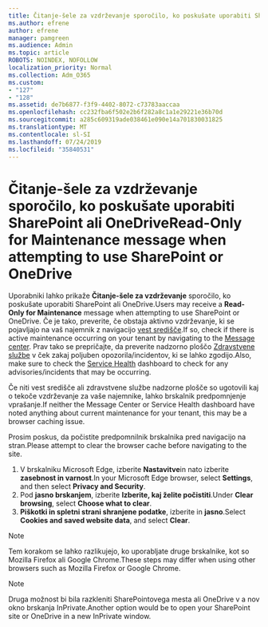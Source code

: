 ```yaml
---
title: Čitanje-šele za vzdrževanje sporočilo, ko poskušate uporabiti SharePoint ali OneDrive
ms.author: efrene
author: efrene
manager: pamgreen
ms.audience: Admin
ms.topic: article
ROBOTS: NOINDEX, NOFOLLOW
localization_priority: Normal
ms.collection: Adm_O365
ms.custom:
- "127"
- "128"
ms.assetid: de7b6877-f3f9-4402-8072-c73783aaccaa
ms.openlocfilehash: cc232fba6f502e2b6f282a8c1a1e29221e36b70d
ms.sourcegitcommit: a285c609319ade038461e090e14a701830031825
ms.translationtype: MT
ms.contentlocale: sl-SI
ms.lasthandoff: 07/24/2019
ms.locfileid: "35840531"
---
```

# <a name="read-only-for-maintenance-message-when-attempting-to-use-sharepoint-or-onedrive"></a><span data-ttu-id="3c914-102">Čitanje-šele za vzdrževanje sporočilo, ko poskušate uporabiti SharePoint ali OneDrive</span><span class="sxs-lookup"><span data-stu-id="3c914-102">Read-Only for Maintenance message when attempting to use SharePoint or OneDrive</span></span>

<span data-ttu-id="3c914-103">Uporabniki lahko prikaže **Čitanje-šele za vzdrževanje** sporočilo, ko poskušate uporabiti SharePoint ali OneDrive.</span><span class="sxs-lookup"><span data-stu-id="3c914-103">Users may receive a **Read-Only for Maintenance** message when attempting to use SharePoint or OneDrive.</span></span>  <span data-ttu-id="3c914-104">Če je tako, preverite, če obstaja aktivno vzdrževanje, ki se pojavljajo na vaš najemnik z navigacijo [vest središče](https://portal.office.com/adminportal/home#/MessageCenter).</span><span class="sxs-lookup"><span data-stu-id="3c914-104">If so, check if there is active maintenance occurring on your tenant by navigating to the [Message center](https://portal.office.com/adminportal/home#/MessageCenter).</span></span> <span data-ttu-id="3c914-105">Prav tako se prepričajte, da preverite nadzorno ploščo [Zdravstvene službe](https://portal.office.com/adminportal/home#/servicehealth) v ček zakaj poljuben opozorila/incidentov, ki se lahko zgodijo.</span><span class="sxs-lookup"><span data-stu-id="3c914-105">Also, make sure to check the [Service Health](https://portal.office.com/adminportal/home#/servicehealth) dashboard to check for any advisories/incidents that may be occurring.</span></span>

<span data-ttu-id="3c914-106">Če niti vest središče ali zdravstvene službe nadzorne plošče so ugotovili kaj o tekoče vzdrževanje za vaše najemnike, lahko brskalnik predpomnjenje vprašanje.</span><span class="sxs-lookup"><span data-stu-id="3c914-106">If neither the Message Center or Service Health dashboard have noted anything about current maintenance for your tenant, this may be a browser caching issue.</span></span>

<span data-ttu-id="3c914-107">Prosim poskus, da počistite predpomnilnik brskalnika pred navigacijo na stran.</span><span class="sxs-lookup"><span data-stu-id="3c914-107">Please attempt to clear the browser cache before navigating to the site.</span></span>

1. <span data-ttu-id="3c914-108">V brskalniku Microsoft Edge, izberite **Nastavitve**in nato izberite **zasebnost in varnost**.</span><span class="sxs-lookup"><span data-stu-id="3c914-108">In your Microsoft Edge browser, select **Settings**, and then select **Privacy and Security**.</span></span>
2. <span data-ttu-id="3c914-109">Pod **jasno brskanjem**, izberite **Izberite, kaj želite počistiti**.</span><span class="sxs-lookup"><span data-stu-id="3c914-109">Under **Clear browsing**, select **Choose what to clear**.</span></span>
3. <span data-ttu-id="3c914-110">**Piškotki in spletni strani shranjene podatke**, izberite in **jasno**.</span><span class="sxs-lookup"><span data-stu-id="3c914-110">Select **Cookies and saved website data**, and select **Clear**.</span></span>

>[!Note] 
> <span data-ttu-id="3c914-111">Tem korakom se lahko razlikujejo, ko uporabljate druge brskalnike, kot so Mozilla Firefox ali Google Chrome.</span><span class="sxs-lookup"><span data-stu-id="3c914-111">These steps may differ when using other browsers such as Mozilla Firefox or Google Chrome.</span></span>

>[!Note] 
> <span data-ttu-id="3c914-112">Druga možnost bi bila razkleniti SharePointovega mesta ali OneDrive v a nov okno brskanja InPrivate.</span><span class="sxs-lookup"><span data-stu-id="3c914-112">Another option would be to open your SharePoint site or OneDrive in a new InPrivate window.</span></span>